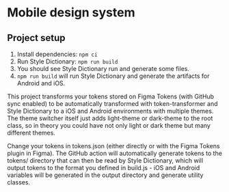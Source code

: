 # Mobile design system

## Project setup

1. Install dependencies: `npm ci`
1. Run Style Dictionary: `npm run build`
1. You should see Style Dictionary run and generate some files.
1. `npm run build` will run Style Dictionary and generate the artifacts for Android and iOS.

This project transforms your tokens stored on Figma Tokens (with GitHub sync enabled) to be automatically transformed with token-transformer and Style Dictionary to a iOS and Android environments with multiple themes. The theme switcher itself just adds light-theme or dark-theme to the root class, so in theory you could have not only light or dark theme but many different themes.

Change your tokens in tokens.json (either directly or with the Figma Tokens plugin in Figma). The GitHub action will automatically generate tokens to the tokens/ directory that can then be read by Style Dictionary, which will output tokens to the format you defined in build.js - iOS and Android variables will be generated in the output directory and generate utility classes.
